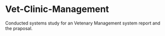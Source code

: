 # Vet-Clinic-Management
Conducted systems study for an Vetenary Management system report and the praposal.
